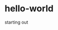 <!DOCTYPE HTML>
<html>
  <head>
  <link rel="stylesheet" type="text/css" href="style.css">
  </head>
  <body>

# hello-world
starting out


</body>
